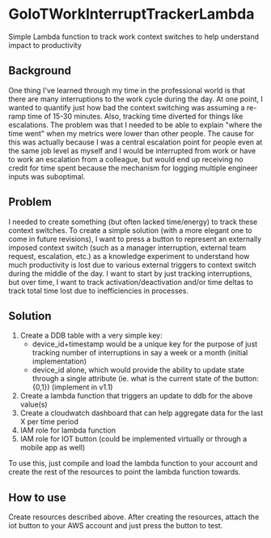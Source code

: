 # GoIoTWorkInterruptTrackerLambda
Simple Lambda function to track work context switches to help understand impact to productivity

## Background
One thing I've learned through my time in the professional world is that there are many interruptions to the work cycle during the day. At one point, I wanted to quantify just how bad the context switching was assuming a re-ramp time of 15-30 minutes. Also, tracking time diverted for things like escalations. The problem was that I needed to be able to explain "where the time went" when my metrics were lower than other people. The cause for this was actually because I was a central escalation point for people even at the same job level as myself and I would be interrupted from work or have to work an escalation from a colleague, but would end up receiving no credit for time spent because the mechanism for logging multiple engineer inputs was suboptimal.

## Problem
I needed to create something (but often lacked time/energy) to track these context switches. To create a simple solution (with a more elegant one to come in future revisions), I want to press a button to represent an externally imposed context switch (such as a manager interruption, external team request, escalation, etc.) as a knowledge experiment to understand how much productivity is lost due to various external triggers to context switch during the middle of the day. I want to start by just tracking interruptions, but over time, I want to track activation/deactivation and/or time deltas to track total time lost due to inefficiencies in processes.

## Solution
1. Create a DDB table with a very simple key:
   * device_id+timestamp would be a unique key for the purpose of just tracking number of interruptions in say a week or a month (initial implementation)
   * device_id alone, which would provide the ability to update state through a single attribute (ie. what is the current state of the button: {0,1}) (implement in v1.1)
1. Create a lambda function that triggers an update to ddb for the above value(s)
1. Create a cloudwatch dashboard that can help aggregate data for the last X per time period
1. IAM role for lambda function
1. IAM role for IOT button (could be implemented virtually or through a mobile app as well)

To use this, just compile and load the lambda function to your account and create the rest of the resources to point the lambda function towards.

## How to use
Create resources described above. After creating the resources, attach the iot button to your AWS account and just press the button to test.
